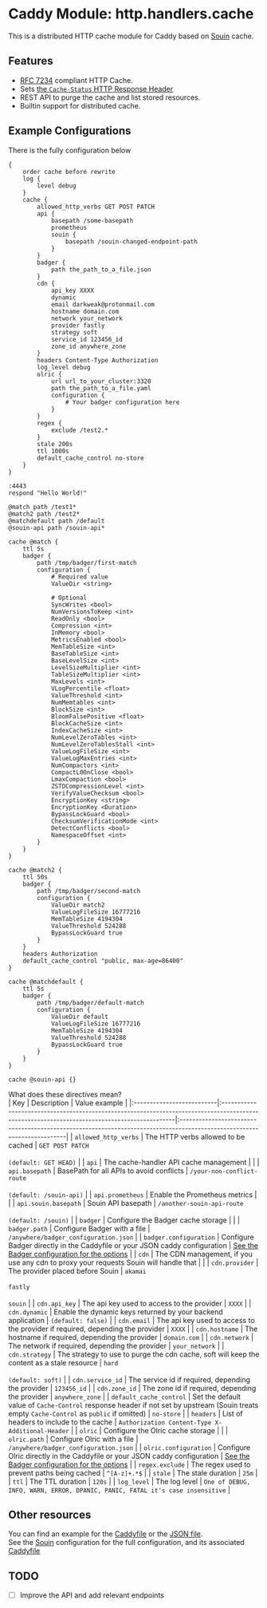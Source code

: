 Caddy Module: http.handlers.cache
================================

This is a distributed HTTP cache module for Caddy based on [Souin](https://github.com/darkweak/souin) cache.  

## Features

 * [RFC 7234](https://httpwg.org/specs/rfc7234.html) compliant HTTP Cache.
 * Sets [the `Cache-Status` HTTP Response Header](https://httpwg.org/http-extensions/draft-ietf-httpbis-cache-header.html)
 * REST API to purge the cache and list stored resources.
 * Builtin support for distributed cache.

## Example Configurations
There is the fully configuration below
```caddy
{
    order cache before rewrite
    log {
        level debug
    }
    cache {
        allowed_http_verbs GET POST PATCH
        api {
            basepath /some-basepath
            prometheus
            souin {
                basepath /souin-changed-endpoint-path
            }
        }
        badger {
            path the_path_to_a_file.json
        }
        cdn {
            api_key XXXX
            dynamic
            email darkweak@protonmail.com
            hostname domain.com
            network your_network
            provider fastly
            strategy soft
            service_id 123456_id
            zone_id anywhere_zone
        }
        headers Content-Type Authorization
        log_level debug
        olric {
            url url_to_your_cluster:3320
            path the_path_to_a_file.yaml
            configuration {
                # Your badger configuration here
            }
        }
        regex {
            exclude /test2.*
        }
        stale 200s
        ttl 1000s
        default_cache_control no-store
    }
}

:4443
respond "Hello World!"

@match path /test1*
@match2 path /test2*
@matchdefault path /default
@souin-api path /souin-api*

cache @match {
    ttl 5s
    badger {
        path /tmp/badger/first-match
        configuration {
            # Required value
            ValueDir <string>

            # Optional
            SyncWrites <bool>
            NumVersionsToKeep <int>
            ReadOnly <bool>
            Compression <int>
            InMemory <bool>
            MetricsEnabled <bool>
            MemTableSize <int>
            BaseTableSize <int>
            BaseLevelSize <int>
            LevelSizeMultiplier <int>
            TableSizeMultiplier <int>
            MaxLevels <int>
            VLogPercentile <float>
            ValueThreshold <int>
            NumMemtables <int>
            BlockSize <int>
            BloomFalsePositive <float>
            BlockCacheSize <int>
            IndexCacheSize <int>
            NumLevelZeroTables <int>
            NumLevelZeroTablesStall <int>
            ValueLogFileSize <int>
            ValueLogMaxEntries <int>
            NumCompactors <int>
            CompactL0OnClose <bool>
            LmaxCompaction <bool>
            ZSTDCompressionLevel <int>
            VerifyValueChecksum <bool>
            EncryptionKey <string>
            EncryptionKey <Duration>
            BypassLockGuard <bool>
            ChecksumVerificationMode <int>
            DetectConflicts <bool>
            NamespaceOffset <int>
        }
    }
}

cache @match2 {
    ttl 50s
    badger {
        path /tmp/badger/second-match
        configuration {
            ValueDir match2
            ValueLogFileSize 16777216
            MemTableSize 4194304
            ValueThreshold 524288
            BypassLockGuard true
        }
    }
    headers Authorization
    default_cache_control "public, max-age=86400"
}

cache @matchdefault {
    ttl 5s
    badger {
        path /tmp/badger/default-match
        configuration {
            ValueDir default
            ValueLogFileSize 16777216
            MemTableSize 4194304
            ValueThreshold 524288
            BypassLockGuard true
        }
    }
}

cache @souin-api {}
```
What does these directives mean?  
|  Key                      |  Description                                                                                                                                 |  Value example                                                                                                          |
|:--------------------------|:---------------------------------------------------------------------------------------------------------------------------------------------|:------------------------------------------------------------------------------------------------------------------------|
| `allowed_http_verbs`      | The HTTP verbs allowed to be cached                                                                                                          | `GET POST PATCH`<br/><br/>`(default: GET HEAD)`                                                                         |
| `api`                     | The cache-handler API cache management                                                                                                       |                                                                                                                         |
| `api.basepath`            | BasePath for all APIs to avoid conflicts                                                                                                     | `/your-non-conflict-route`<br/><br/>`(default: /souin-api)`                                                             |
| `api.prometheus`          | Enable the Prometheus metrics                                                                                                                |                                                                                                                         |
| `api.souin.basepath`      | Souin API basepath                                                                                                                           | `/another-souin-api-route`<br/><br/>`(default: /souin)`                                                                 |
| `badger`                  | Configure the Badger cache storage                                                                                                           |                                                                                                                         |
| `badger.path`             | Configure Badger with a file                                                                                                                 | `/anywhere/badger_configuration.json`                                                                                   |
| `badger.configuration`    | Configure Badger directly in the Caddyfile or your JSON caddy configuration                                                                  | [See the Badger configuration for the options](https://dgraph.io/docs/badger/get-started/)                              |
| `cdn`                     | The CDN management, if you use any cdn to proxy your requests Souin will handle that                                                         |                                                                                                                         |
| `cdn.provider`            | The provider placed before Souin                                                                                                             | `akamai`<br/><br/>`fastly`<br/><br/>`souin`                                                                             |
| `cdn.api_key`             | The api key used to access to the provider                                                                                                   | `XXXX`                                                                                                                  |
| `cdn.dynamic`             | Enable the dynamic keys returned by your backend application                                                                                 | `(default: false)`                                                                                                      |
| `cdn.email`               | The api key used to access to the provider if required, depending the provider                                                               | `XXXX`                                                                                                                  |
| `cdn.hostname`            | The hostname if required, depending the provider                                                                                             | `domain.com`                                                                                                            |
| `cdn.network`             | The network if required, depending the provider                                                                                              | `your_network`                                                                                                          |
| `cdn.strategy`            | The strategy to use to purge the cdn cache, soft will keep the content as a stale resource                                                   | `hard`<br/><br/>`(default: soft)`                                                                                       |
| `cdn.service_id`          | The service id if required, depending the provider                                                                                           | `123456_id`                                                                                                             |
| `cdn.zone_id`             | The zone id if required, depending the provider                                                                                              | `anywhere_zone`                                                                                                         |
| `default_cache_control`   | Set the default value of `Cache-Control` response header if not set by upstream (Souin treats empty `Cache-Control` as `public` if omitted)  | `no-store`                                                                                                              |
| `headers`                 | List of headers to include to the cache                                                                                                      | `Authorization Content-Type X-Additional-Header`                                                                        |
| `olric`                   | Configure the Olric cache storage                                                                                                            |                                                                                                                         |
| `olric.path`              | Configure Olric with a file                                                                                                                  | `/anywhere/badger_configuration.json`                                                                                   |
| `olric.configuration`     | Configure Olric directly in the Caddyfile or your JSON caddy configuration                                                                   | [See the Badger configuration for the options](https://github.com/buraksezer/olric/blob/master/cmd/olricd/olricd.yaml/) |
| `regex.exclude`           | The regex used to prevent paths being cached                                                                                                 | `^[A-z]+.*$`                                                                                                            |
| `stale`                   | The stale duration                                                                                                                           | `25m`                                                                                                                   |
| `ttl`                     | The TTL duration                                                                                                                             | `120s`                                                                                                                  |
| `log_level`               | The log level                                                                                                                                | `One of DEBUG, INFO, WARN, ERROR, DPANIC, PANIC, FATAL it's case insensitive`                                           |

Other resources
---------------
You can find an example for the [Caddyfile](Caddyfile) or the [JSON file](configuration.json).  
See the [Souin](https://github.com/darkweak/souin) configuration for the full configuration, and its associated [Caddyfile](https://github.com/darkweak/souin/blob/master/plugins/caddy/Caddyfile)  

## TODO

* [ ] Improve the API and add relevant endpoints
